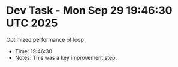 # Dev Task - Mon Sep 29 19:46:30 UTC 2025
Optimized performance of loop
- Time: 19:46:30
- Notes: This was a key improvement step.

